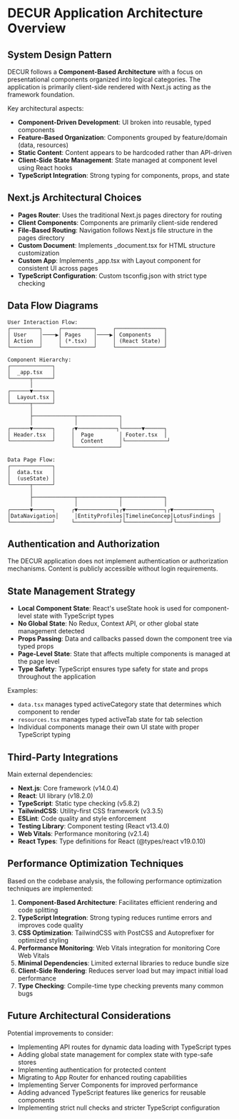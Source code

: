 # DECUR Application Architecture Overview

## System Design Pattern

DECUR follows a **Component-Based Architecture** with a focus on presentational components organized into logical categories. The application is primarily client-side rendered with Next.js acting as the framework foundation.

Key architectural aspects:
- **Component-Driven Development**: UI broken into reusable, typed components 
- **Feature-Based Organization**: Components grouped by feature/domain (data, resources)
- **Static Content**: Content appears to be hardcoded rather than API-driven
- **Client-Side State Management**: State managed at component level using React hooks
- **TypeScript Integration**: Strong typing for components, props, and state

## Next.js Architectural Choices

- **Pages Router**: Uses the traditional Next.js pages directory for routing
- **Client Components**: Components are primarily client-side rendered
- **File-Based Routing**: Navigation follows Next.js file structure in the pages directory
- **Custom Document**: Implements _document.tsx for HTML structure customization
- **Custom App**: Implements _app.tsx with Layout component for consistent UI across pages
- **TypeScript Configuration**: Custom tsconfig.json with strict type checking

## Data Flow Diagrams

```
User Interaction Flow:
┌─────────┐     ┌──────────┐     ┌───────────────┐
│ User    │────▶│ Pages    │────▶│ Components    │
│ Action  │     │ (*.tsx)  │     │ (React State) │
└─────────┘     └──────────┘     └───────────────┘
```

```
Component Hierarchy:
┌─────────────┐
│  _app.tsx   │
└──────┬──────┘
       │
┌──────▼──────┐
│  Layout.tsx │
└──────┬──────┘
       │
       ├─────────────┬─────────────┐
       │             │             │
┌──────▼──────┐     ┌▼────────────┐└──────▼──────┐
│ Header.tsx  │     │  Page        │ Footer.tsx  │
└─────────────┘     │  Content     │└─────────────┘
                    └──────────────┘
```

```
Data Page Flow:
┌─────────────┐
│  data.tsx   │
│  (useState) │
└──────┬──────┘
       │
       ├─────────────┬─────────────┬─────────────┐
       │             │             │             │
┌──────▼──────┐     ┌▼────────────┐┌▼────────────┐┌▼────────────┐
│DataNavigation│     │EntityProfiles│TimelineConcep│LotusFindings │
└─────────────┘     └──────────────┘└──────────────┘└─────────────┘
```

## Authentication and Authorization

The DECUR application does not implement authentication or authorization mechanisms. Content is publicly accessible without login requirements.

## State Management Strategy

- **Local Component State**: React's useState hook is used for component-level state with TypeScript types
- **No Global State**: No Redux, Context API, or other global state management detected
- **Props Passing**: Data and callbacks passed down the component tree via typed props
- **Page-Level State**: State that affects multiple components is managed at the page level
- **Type Safety**: TypeScript ensures type safety for state and props throughout the application

Examples:
- `data.tsx` manages typed activeCategory state that determines which component to render
- `resources.tsx` manages typed activeTab state for tab selection
- Individual components manage their own UI state with proper TypeScript typing

## Third-Party Integrations

Main external dependencies:
- **Next.js**: Core framework (v14.0.4)
- **React**: UI library (v18.2.0)
- **TypeScript**: Static type checking (v5.8.2)
- **TailwindCSS**: Utility-first CSS framework (v3.3.5)
- **ESLint**: Code quality and style enforcement
- **Testing Library**: Component testing (React v13.4.0)
- **Web Vitals**: Performance monitoring (v2.1.4)
- **React Types**: Type definitions for React (@types/react v19.0.10)

## Performance Optimization Techniques

Based on the codebase analysis, the following performance optimization techniques are implemented:

1. **Component-Based Architecture**: Facilitates efficient rendering and code splitting
2. **TypeScript Integration**: Strong typing reduces runtime errors and improves code quality
3. **CSS Optimization**: TailwindCSS with PostCSS and Autoprefixer for optimized styling
4. **Performance Monitoring**: Web Vitals integration for monitoring Core Web Vitals
5. **Minimal Dependencies**: Limited external libraries to reduce bundle size
6. **Client-Side Rendering**: Reduces server load but may impact initial load performance
7. **Type Checking**: Compile-time type checking prevents many common bugs

## Future Architectural Considerations

Potential improvements to consider:
- Implementing API routes for dynamic data loading with TypeScript types
- Adding global state management for complex state with type-safe stores
- Implementing authentication for protected content
- Migrating to App Router for enhanced routing capabilities
- Implementing Server Components for improved performance
- Adding advanced TypeScript features like generics for reusable components
- Implementing strict null checks and stricter TypeScript configuration
